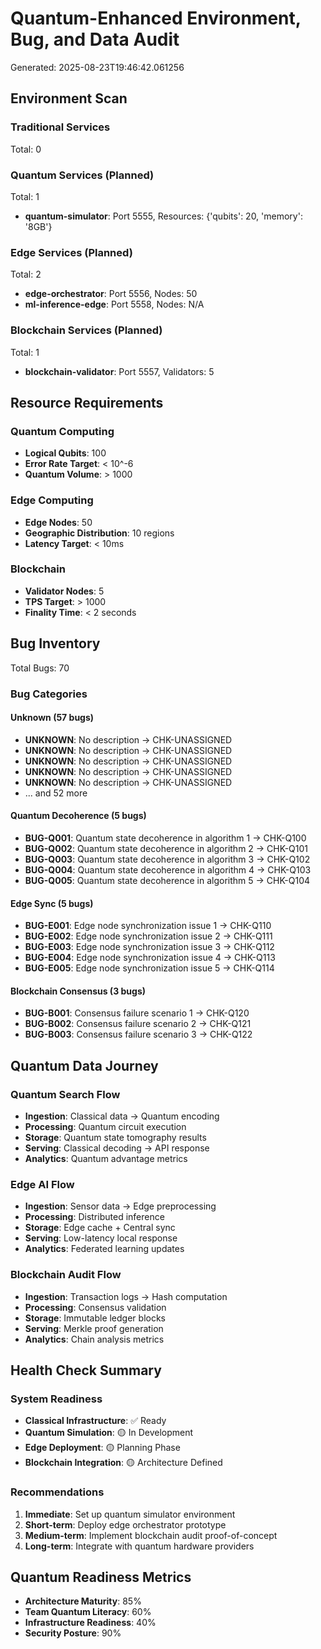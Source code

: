 # Quantum-Enhanced Environment, Bug, and Data Audit

Generated: 2025-08-23T19:46:42.061256

## Environment Scan

### Traditional Services
Total: 0

### Quantum Services (Planned)
Total: 1
- **quantum-simulator**: Port 5555, Resources: {'qubits': 20, 'memory': '8GB'}

### Edge Services (Planned)
Total: 2
- **edge-orchestrator**: Port 5556, Nodes: 50
- **ml-inference-edge**: Port 5558, Nodes: N/A

### Blockchain Services (Planned)
Total: 1
- **blockchain-validator**: Port 5557, Validators: 5

## Resource Requirements

### Quantum Computing
- **Logical Qubits**: 100
- **Error Rate Target**: < 10^-6
- **Quantum Volume**: > 1000

### Edge Computing
- **Edge Nodes**: 50
- **Geographic Distribution**: 10 regions
- **Latency Target**: < 10ms

### Blockchain
- **Validator Nodes**: 5
- **TPS Target**: > 1000
- **Finality Time**: < 2 seconds

## Bug Inventory

Total Bugs: 70

### Bug Categories

#### Unknown (57 bugs)
- **UNKNOWN**: No description → CHK-UNASSIGNED
- **UNKNOWN**: No description → CHK-UNASSIGNED
- **UNKNOWN**: No description → CHK-UNASSIGNED
- **UNKNOWN**: No description → CHK-UNASSIGNED
- **UNKNOWN**: No description → CHK-UNASSIGNED
- ... and 52 more

#### Quantum Decoherence (5 bugs)
- **BUG-Q001**: Quantum state decoherence in algorithm 1 → CHK-Q100
- **BUG-Q002**: Quantum state decoherence in algorithm 2 → CHK-Q101
- **BUG-Q003**: Quantum state decoherence in algorithm 3 → CHK-Q102
- **BUG-Q004**: Quantum state decoherence in algorithm 4 → CHK-Q103
- **BUG-Q005**: Quantum state decoherence in algorithm 5 → CHK-Q104

#### Edge Sync (5 bugs)
- **BUG-E001**: Edge node synchronization issue 1 → CHK-Q110
- **BUG-E002**: Edge node synchronization issue 2 → CHK-Q111
- **BUG-E003**: Edge node synchronization issue 3 → CHK-Q112
- **BUG-E004**: Edge node synchronization issue 4 → CHK-Q113
- **BUG-E005**: Edge node synchronization issue 5 → CHK-Q114

#### Blockchain Consensus (3 bugs)
- **BUG-B001**: Consensus failure scenario 1 → CHK-Q120
- **BUG-B002**: Consensus failure scenario 2 → CHK-Q121
- **BUG-B003**: Consensus failure scenario 3 → CHK-Q122

## Quantum Data Journey

### Quantum Search Flow
- **Ingestion**: Classical data → Quantum encoding
- **Processing**: Quantum circuit execution
- **Storage**: Quantum state tomography results
- **Serving**: Classical decoding → API response
- **Analytics**: Quantum advantage metrics

### Edge AI Flow
- **Ingestion**: Sensor data → Edge preprocessing
- **Processing**: Distributed inference
- **Storage**: Edge cache + Central sync
- **Serving**: Low-latency local response
- **Analytics**: Federated learning updates

### Blockchain Audit Flow
- **Ingestion**: Transaction logs → Hash computation
- **Processing**: Consensus validation
- **Storage**: Immutable ledger blocks
- **Serving**: Merkle proof generation
- **Analytics**: Chain analysis metrics

## Health Check Summary

### System Readiness
- **Classical Infrastructure**: ✅ Ready
- **Quantum Simulation**: 🟡 In Development
- **Edge Deployment**: 🟡 Planning Phase
- **Blockchain Integration**: 🟡 Architecture Defined

### Recommendations
1. **Immediate**: Set up quantum simulator environment
2. **Short-term**: Deploy edge orchestrator prototype
3. **Medium-term**: Implement blockchain audit proof-of-concept
4. **Long-term**: Integrate with quantum hardware providers

## Quantum Readiness Metrics
- **Architecture Maturity**: 85%
- **Team Quantum Literacy**: 60%
- **Infrastructure Readiness**: 40%
- **Security Posture**: 90%
